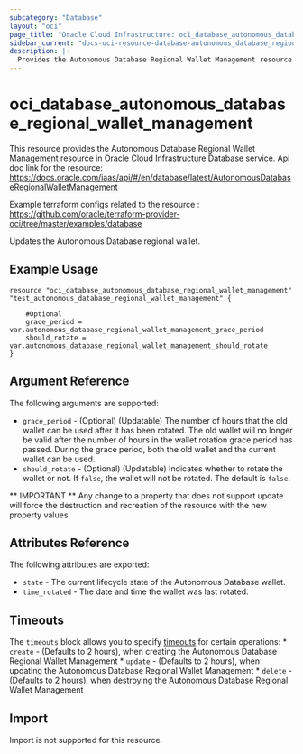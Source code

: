 ```yaml
---
subcategory: "Database"
layout: "oci"
page_title: "Oracle Cloud Infrastructure: oci_database_autonomous_database_regional_wallet_management"
sidebar_current: "docs-oci-resource-database-autonomous_database_regional_wallet_management"
description: |-
  Provides the Autonomous Database Regional Wallet Management resource in Oracle Cloud Infrastructure Database service
---
```


# oci_database_autonomous_database_regional_wallet_management
This resource provides the Autonomous Database Regional Wallet Management resource in Oracle Cloud Infrastructure Database service.
Api doc link for the resource: https://docs.oracle.com/iaas/api/#/en/database/latest/AutonomousDatabaseRegionalWalletManagement

Example terraform configs related to the resource : https://github.com/oracle/terraform-provider-oci/tree/master/examples/database

Updates the Autonomous Database regional wallet.


## Example Usage

```hcl
resource "oci_database_autonomous_database_regional_wallet_management" "test_autonomous_database_regional_wallet_management" {

	#Optional
	grace_period = var.autonomous_database_regional_wallet_management_grace_period
	should_rotate = var.autonomous_database_regional_wallet_management_should_rotate
}
```

## Argument Reference

The following arguments are supported:

* `grace_period` - (Optional) (Updatable) The number of hours that the old wallet can be used after it has been rotated. The old wallet will no longer be valid after the number of hours in the wallet rotation grace period has passed. During the grace period, both the old wallet and the current wallet can be used.
* `should_rotate` - (Optional) (Updatable) Indicates whether to rotate the wallet or not. If `false`, the wallet will not be rotated. The default is `false`.


** IMPORTANT **
Any change to a property that does not support update will force the destruction and recreation of the resource with the new property values

## Attributes Reference

The following attributes are exported:

* `state` - The current lifecycle state of the Autonomous Database wallet.
* `time_rotated` - The date and time the wallet was last rotated.

## Timeouts

The `timeouts` block allows you to specify [timeouts](https://registry.terraform.io/providers/oracle/oci/latest/docs/guides/changing_timeouts) for certain operations:
	* `create` - (Defaults to 2 hours), when creating the Autonomous Database Regional Wallet Management
	* `update` - (Defaults to 2 hours), when updating the Autonomous Database Regional Wallet Management
	* `delete` - (Defaults to 2 hours), when destroying the Autonomous Database Regional Wallet Management


## Import

Import is not supported for this resource.

